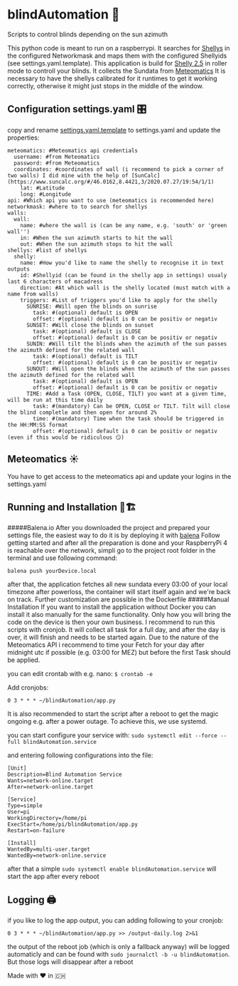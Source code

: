 # blindAutomation 🚀
Scripts to control blinds depending on the sun azimuth

This python code is meant to run on a raspberrypi. It searches for [Shellys](https://shelly.cloud) in the configured Networkmask and maps them with the configured Shellyids (see settings.yaml.template).
This application is build for [Shelly 2.5](https://shelly.cloud/products/shelly-25-smart-home-automation-relay/) in roller mode to controll your blinds. It collects the Sundata from [Meteomatics](https://www.meteomatics.com/)
It is necessary to have the shellys calibrated for it runtimes to get it working correctly, otherwise it might just stops in the middle of the window.

## Configuration settings.yaml 🎛
copy and rename [settings.yaml.template](https://github.com/RaphiOriginal/blindAutomation/blob/master/settings.yaml.template) to settings.yaml and update the properties:
```
meteomatics: #Meteomatics api credentials
  username: #from Meteomatics
  password: #from Meteomatics
  coordinates: #coordinates of wall (i recommend to pick a corner of two walls) I did mine with the help of [SunCalc](https://www.suncalc.org/#/46.0162,8.4421,3/2020.07.27/19:54/1/1)
    lat: #Latitude
    long: #Longitude
api: #Which api you want to use (meteomatics is recommended here)
networkmask: #where to to search for shellys
walls:
  wall:
    name: #where the wall is (can be any name, e.g. 'south' or 'green wall'')
    in: #When the sun azimuth starts to hit the wall
    out: #When the sun azimuth stops to hit the wall
shellys: #list of shellys
  shelly:
    name: #How you'd like to name the shelly to recognise it in text outputs
    id: #Shellyid (can be found in the shelly app in settings) usualy last 6 characters of macadress
    direction: #At which wall is the shelly located (must match with a name from walls)
    triggers: #List of triggers you'd like to apply for the shelly
      SUNRISE: #Will open the blinds on sunrise
        task: #(optional) default is OPEN
        offset: #(optional) default is 0 can be positiv or negativ
      SUNSET: #Will close the blinds on sunset
        task: #(optional) default is CLOSE
        offset: #(optional) default is 0 can be positiv or negativ
      SUNIN: #Will tilt the blinds when the azimuth of the sun passes the azimuth defined for the related wall
        task: #(optional) default is TILT
        offset: #(optional) default is 0 can be positiv or negativ
      SUNOUT: #Will open the blinds when the azimuth of the sun passes the azimuth defined for the related wall
        task: #(optional) default is OPEN
        offset: #(optional) default is 0 can be positiv or negativ
      TIME: #Add a Task (OPEN, CLOSE, TILT) you want at a given time, will be run at this time daily
        task: #(mandatory) Can be OPEN, CLOSE or TILT. Tilt will close the blind completle and then open for around 2%
        time: #(mandatory) Time when the task should be triggered in the HH:MM:SS format
        offset: #(optional) default is 0 can be positiv or negativ (even if this would be ridiculous 😏)
```

## Meteomatics ☀️
You have to get access to the meteomatics api and update your logins in the settings.yaml

## Running and Installation 🏃🏗
#####Balena.io
After you downloaded the project and prepared your settings file, the easiest way to do it is by deploying it with [balena](https://www.balena.io/os)
Follow getting started and after all the preparation is done and your RaspberryPi 4 is reachable over the network, simpli go to the project root folder in the terminal and use following command:
```
balena push yourDevice.local
```
after that, the application fetches all new sundata every 03:00 of your local timezone
after powerloss, the container will start itself again and we're back on track.
Further customization are possible in the Dockerfile
#####Manual Installation
If you want to install the application without Docker you can install it also manually for the same functionality. Only how you will bring the code on the device is then your own business.
I recommend to run this scripts with cronjob. It will collect all task for a full day, and after the day is over, it will finish and needs to be started again.
Due to the nature of the Meteomatics API i recommend to time your Fetch for your day after midnight utc if possible (e.g. 03:00 for MEZ) but before the first Task should be applied.

you can edit crontab with e.g. nano:
`$ crontab -e`

Add cronjobs:
```
0 3 * * * ~/blindAutomation/app.py
```

It is also recommended to start the script after a reboot to get the magic ongoing e.g. after a power outage.
To achieve this, we use systemd.

you can start configure your service with:
`sudo systemctl edit --force --full blindAutomation.service`

and entering following configurations into the file:

```
[Unit]
Description=Blind Automation Service
Wants=network-online.target
After=network-online.target

[Service]
Type=simple
User=pi
WorkingDirectory=/home/pi
ExecStart=/home/pi/blindAutomation/app.py
Restart=on-failure

[Install]
WantedBy=multi-user.target
WantedBy=network-online.service
```

after that a simple `sudo systemctl enable blindAutomation.service` will start the app after every reboot

## Logging 🖨

if you like to log the app output, you can adding following to your cronjob:

```
0 3 * * * ~/blindAutomation/app.py >> /output-daily.log 2>&1
```
the output of the reboot job (which is only a fallback anyway) will be logged automaticly and can be found with `sudo journalctl -b -u blindAutomation`.
But those logs will disappear after a reboot

Made with ❤️ in 🇨🇭
